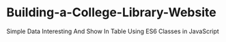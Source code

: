 # Building-a-College-Library-Website
Simple Data Interesting And Show In Table Using ES6 Classes in JavaScript

